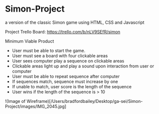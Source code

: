 # Simon-Project

a version of the classic Simon game using HTML, CSS and Javascript

Project Trello Board:
https://trello.com/b/nLV9SEfR/simon

Minimum Viable Product

- User must be able to start the game.
- User must see a board with four clickable areas
- User sees computer play a sequence on clickable areas
- Clickable areas light up and play a sound upon interaction from user or computer
- User must be able to repeat sequence after computer
- If sequences match, sequence must increase by one
- If unable to match, user score is the length of the sequence
- User wins if the length of the sequence is > 10

!(Image of Wireframe)[/Users/bradfordbailey/Desktop/ga-sei/Simon-Project/images/IMG_2045.jpg]
